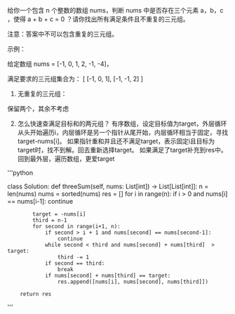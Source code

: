 给你一个包含 n 个整数的数组 nums，判断 nums 中是否存在三个元素 a，b，c ，使得 a + b + c = 0 ？请你找出所有满足条件且不重复的三元组。

注意：答案中不可以包含重复的三元组。

示例：

给定数组 nums = [-1, 0, 1, 2, -1, -4]，

满足要求的三元组集合为：
[
  [-1, 0, 1],
  [-1, -1, 2]
]

1. 无重复的三元组：
  
  保留两个，其余不考虑
  
2. 怎么快速查满足目标和的两元组？
  有序数组，设定目标值为target，外层循环从头开始遍历i，内层循环是另一个指针从尾开始，内层循环相当于固定，寻找target-nums[i]。
  如果指针重和并且还不满足target，表示固定i且目标为target时，找不到解。回去重新选择target。
  如果满足了target补充到res中。
  回到最外层，遍历数组，更爱target

'''python

class Solution:
    def threeSum(self, nums: List[int]) -> List[List[int]]:
        n = len(nums)
        nums = sorted(nums)
        res = []
        for i in range(n):
            if i > 0 and nums[i] == nums[i-1]:
                continue

            target = -nums[i]
            third = n-1
            for second in range(i+1, n):
                if second > i + 1 and nums[second] == nums[second-1]:
                    continue
                while second < third and nums[second] + nums[third]  > target:
                    third -= 1
                if second == third:
                    break
                if nums[second] + nums[third] == target:
                    res.append([nums[i], nums[second], nums[third]])

        return res
        
'''
